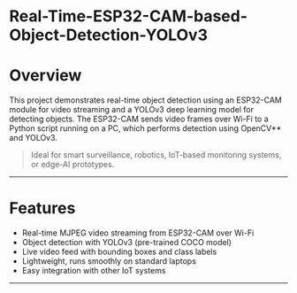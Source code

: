 # Real-Time-ESP32-CAM-based-Object-Detection-YOLOv3

# Overview

This project demonstrates real-time object detection using an ESP32-CAM module for video streaming and a YOLOv3 deep learning model for detecting objects. The ESP32-CAM sends video frames over Wi-Fi to a Python script running on a PC, which performs detection using OpenCV** and YOLOv3.

> Ideal for smart surveillance, robotics, IoT-based monitoring systems, or edge-AI prototypes.

---

# Features

- Real-time MJPEG video streaming from ESP32-CAM over Wi-Fi
- Object detection with YOLOv3 (pre-trained COCO model)
- Live video feed with bounding boxes and class labels
- Lightweight, runs smoothly on standard laptops
- Easy integration with other IoT systems

---





